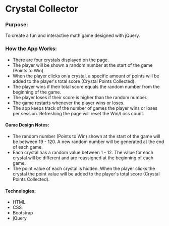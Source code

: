 # Crystal Collector

### Purpose:
To create a fun and interactive math game designed with jQuery.

### How the App Works:
   * There are four crystals displayed on the page.
   * The player will be shown a random number at the start of the game (Points to Win).
   * When the player clicks on a crystal, a specific amount of points will be added to the player's total score (Crystal Points Collected). 
   * The player wins if their total score equals the random number from the beginning of the game.
   * The player loses if their score is higher than the random number.
   * The game restarts whenever the player wins or loses.
   * The app keeps track of the number of games the player wins or loses per session. Refreshing the page will reset the Win/Loss count.

#### Game Design Notes:
* The random number (Points to Win) shown at the start of the game will be between 19 - 120. A new random number will be generated at the end of each game.
* Each crystal has a random value between 1 - 12. The value for each crystal will be different and are reassigned at the beginning of each game.
* The point value of each crystal is hidden. When the player clicks the crystal the point value will be added to the player's total score (Crystal Points Collected).

#### Technologies:
* HTML
* CSS
* Bootstrap
* jQuery
